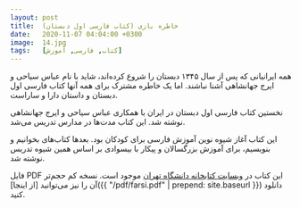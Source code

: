 ```yaml
---
layout: post
title:  خاطره بازی (کتاب فارسی اول دبستان)
date:   2020-11-07 04:04:00 +0300
image:  14.jpg
tags:   [کتاب, فارسی, آموزش]
---
```


همه ایرانیانی که پس از سال ۱۳۴۵ دبستان را شروع کرده‌اند، شاید با نام عباس سیاحی و ایرج جهانشاهی آشنا نباشند. اما یک خاطره مشترک برای همه آنها کتاب فارسی اول دبستان و داستان دارا و ساراست.

نخستین کتاب فارسی اول دبستان در ایران با همکاری عباس سیاحی و ایرج جهانشاهی نوشته شد. این کتاب مدت‌ها در مدارس تدریس می‌شد.

این کتاب آغاز شیوه نوین آموزش فارسی برای کودکان بود. بعدها کتاب‌های بخوانیم و بنویسیم، برای آموزش بزرگسالان و پیکار با بیسوادی بر اساس همین شیوه تدریس نوشته شد.

فایل PDF این کتاب در [وبسایت کتابخانه دانشگاه تهران](https://lib1.ut.ac.ir:8443/site/catalogue/fulltext/363654/2331847) موجود است. نسخه کم حجم‌تر آن را نیز می‌توانید [از اینجا]({{ "/pdf/farsi.pdf" | prepend: site.baseurl }}) دانلود کنید.